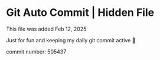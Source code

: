 # Git Auto Commit | Hidden File

This file was added Feb 12, 2025

Just for fun and keeping my daily git commit active 🤪

commit number: 505437
